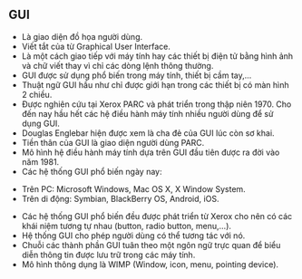 ## GUI
-	Là giao diện đồ họa người dùng.
-	Viết tắt của từ Graphical User Interface.
-	Là một cách giao tiếp với máy tính hay các thiết bị điện tử bằng hình ảnh và chữ viết thay vì chỉ các dòng lệnh thông thường.
-	GUI được sử dụng phổ biến trong máy tính, thiết bị cầm tay,…
-	Thuật ngữ GUI hầu như chỉ được giới hạn trong các thiết bị có màn hình 2 chiều.
-	Được nghiên cứu tại Xerox PARC và phát triển trong thập niên 1970. Cho đến nay hầu hết các hệ điều hành máy tính nhiều người dùng để sử dụng GUI.
-	Douglas Englebar hiện được xem là cha đẻ của GUI lúc còn sơ khai.
-	Tiền thân của GUI là giao diện người dùng PARC.
-	Mô hình hệ điều hành máy tính dựa trên GUI đầu tiên được ra đời vào năm 1981.
-	Các hệ thống GUI phổ biến ngày nay:
+ Trên PC: Microsoft Windows, Mac OS X, X Window System.
+ Trên di động: Symbian, BlackBerry OS, Android, iOS.
-	Các hệ thống GUI phổ biến đều được phát triển từ Xerox cho nên có các khái niệm tương tự nhau (button, radio button, menu,…).
-	Hệ thống GUI cho phép người dùng có thể tương tác với nó.
-	Chuỗi các thành phần GUI tuân theo một ngôn ngữ trực quan để biểu diễn thông tin được lưu trữ trong các máy tính.
-	Mô hình thông dụng là WIMP (Window, icon, menu, pointing device).
